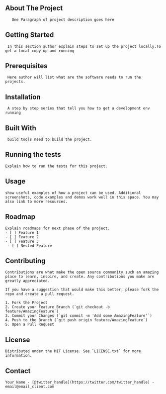 
## About The Project
       One Paragraph of project description goes here



## Getting Started
     
     In this section author explain steps to set up the project locally.To get a local copy up and running
     
## Prerequisites
  
     Here author will list what are the software needs to run the projects.

## Installation
 
     A step by step series that tell you how to get a development env running
   
## Built With

     build tools need to build the project.

## Running the tests

    Explain how to run the tests for this project.

## Usage

    show useful examples of how a project can be used. Additional screenshots, code examples and demos work well in this space. You may also link to more resources.

## Roadmap

    Explain roadmaps for next phase of the project.
    - [ ] Feature 1
    - [ ] Feature 2
    - [ ] Feature 3
     - [ ] Nested Feature

## Contributing

    Contributions are what make the open source community such an amazing place to learn, inspire, and create. Any contributions you make are greatly appreciated.

    If you have a suggestion that would make this better, please fork the repo and create a pull request.

    1. Fork the Project
    2. Create your Feature Branch (`git checkout -b feature/AmazingFeature`)
    3. Commit your Changes (`git commit -m 'Add some AmazingFeature'`)
    4. Push to the Branch (`git push origin feature/AmazingFeature`)
    5. Open a Pull Request

## License

    Distributed under the MIT License. See `LICENSE.txt` for more information.

## Contact

    Your Name - [@twitter_handle](https://twitter.com/twitter_handle) - email@email_client.com
